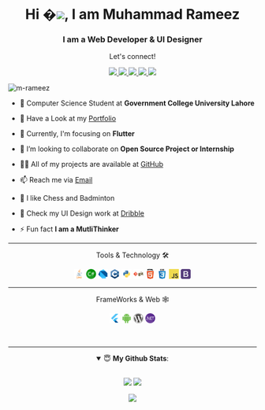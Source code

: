<h1 align="center">Hi �<img src="https://media.giphy.com/media/hvRJCLFzcasrR4ia7z/giphy.gif" width="25px">, I am Muhammad Rameez</h1>
<h3 align="center">I am a Web Developer & UI Designer</h3>


<div align="center">
<p align="center">Let's connect!</p>
<a href="https://wa.me/923234879062">
    <img src="https://img.shields.io/badge/whatsapp-%230077B5.svg?&style=for-the-badge&logo=whatsapp&logoColor=white&color=25d366" />
</a>

<a href="http://www.intagram.com/zapeeo_sheikh">
    <img src="https://img.shields.io/badge/Instagram-E4405F?style=for-the-badge&logo=instagram&logoColor=white" />
</a>

<a href="https://www.linkedin.com/mwlite/in/muhammadrmz">
    <img src="https://img.shields.io/badge/linkedin-%230077B5.svg?&style=for-the-badge&logo=linkedin&logoColor=white" />
</a>


<a href="https://www.facebook.com/ZapeeoSheikh">
    <img src="https://img.shields.io/badge/Facebook-1877F2?style=for-the-badge&logo=facebook&logoColor=white" />
</a>

<a href="http://github.com/ZapeeoSheikh">
    <img src="https://img.shields.io/badge/github-FE7A16?style=for-the-badge&logo=github&logoColor=white&color=black" />
</a>
</div>

<p align="left"> <img src="https://komarev.com/ghpvc/?username=beingaravian&label=Profile%20views&color=red&style=flat" alt="m-rameez" /> </p>

- 🔭 Computer Science Student at **Government College University Lahore**

- 🔗 Have a Look at my [Portfolio](http://zapeeosheikh.unaux.com/elementor-57/)

- 🌱 Currently, I'm focusing on **Flutter**

- 👯 I’m looking to collaborate on **Open Source Project or Internship**

- 👨‍💻 All of my projects are available at [GitHub](github.com/ZapeeoSheikh)

- 📫 Reach me via [Email](mailto:muhammadrmz871@gmail.com)

- 👣 I like Chess and Badminton

- 🧿 Check my UI Design work at [Dribble](https://dribbble.com/muhammadrmz)

- ⚡ Fun fact **I am a MutliThinker**


<hr>

<!-- BLOG-POST-LIST:END -->

<div align="center">
<p align="center">Tools & Technology 🛠</p>

    
<code><img height="20" src="https://raw.githubusercontent.com/github/explore/80688e429a7d4ef2fca1e82350fe8e3517d3494d/topics/java/java.png"></code>
<code><img height="20" src="https://raw.githubusercontent.com/github/explore/80688e429a7d4ef2fca1e82350fe8e3517d3494d/topics/csharp/csharp.png"></code>
<code><img height="20" src="https://raw.githubusercontent.com/github/explore/80688e429a7d4ef2fca1e82350fe8e3517d3494d/topics/dart/dart.png"></code>
<code><img height="20" src="https://raw.githubusercontent.com/github/explore/80688e429a7d4ef2fca1e82350fe8e3517d3494d/topics/cpp/cpp.png"></code>
<code><img height="20" src="https://raw.githubusercontent.com/github/explore/80688e429a7d4ef2fca1e82350fe8e3517d3494d/topics/python/python.png"></code>
<code><img height="20" src="https://raw.githubusercontent.com/github/explore/80688e429a7d4ef2fca1e82350fe8e3517d3494d/topics/git/git.png"></code>
<code><img height="20" src="https://raw.githubusercontent.com/github/explore/80688e429a7d4ef2fca1e82350fe8e3517d3494d/topics/html/html.png"></code>
<code><img height="20" src="https://raw.githubusercontent.com/github/explore/80688e429a7d4ef2fca1e82350fe8e3517d3494d/topics/css/css.png"></code>
<code><img height="20" src="https://raw.githubusercontent.com/github/explore/80688e429a7d4ef2fca1e82350fe8e3517d3494d/topics/javascript/javascript.png"></code>
<code><img height="20" src="https://raw.githubusercontent.com/github/explore/80688e429a7d4ef2fca1e82350fe8e3517d3494d/topics/bootstrap/bootstrap.png"></code>


</div>
<hr>

<!-- BLOG-POST-LIST:END -->

<div align="center">
<p align="center">FrameWorks & Web 🕸️</p>

<code><img height="20" src="https://raw.githubusercontent.com/github/explore/80688e429a7d4ef2fca1e82350fe8e3517d3494d/topics/flutter/flutter.png"></code>
<code><img height="20" src="https://raw.githubusercontent.com/github/explore/80688e429a7d4ef2fca1e82350fe8e3517d3494d/topics/android/android.png"></code>
<code><img height="20" src="https://raw.githubusercontent.com/github/explore/80688e429a7d4ef2fca1e82350fe8e3517d3494d/topics/wordpress/wordpress.png"></code>
<code><img height="20" src="https://raw.githubusercontent.com/github/explore/80688e429a7d4ef2fca1e82350fe8e3517d3494d/topics/dotnet/dotnet.png"></code>



<br>
<hr>

<details open>
 <summary> 😇 <b>My Github Stats</b>: </summary>
<br>
<p align = "center">
  <img src = "https://github-readme-stats.vercel.app/api?username=ZapeeoSheikh&show_icons=true&theme=chartreuse-dark&line_height=30">
  <img src = "https://github-readme-stats.vercel.app/api/top-langs/?username=ZapeeoSheikh&theme=chartreuse-dark">
</p>
<p align = "center">
<img src="https://github-readme-streak-stats.herokuapp.com/?user=ZapeeoSheikh&theme=chartreuse-dark" />
</p>
</details>
